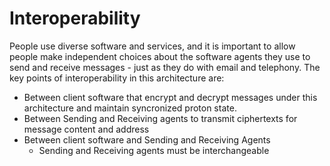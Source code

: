 # Interoperability

People use diverse software and services, and it is important to allow people make independent choices about the software agents they use to send and receive messages - just as they do with email and telephony. The key points of interoperability in this architecture are:
* Between client software that encrypt and decrypt messages under this architecture and maintain syncronized proton state.
* Between Sending and Receiving agents to transmit ciphertexts for message content and address
* Between client software and Sending and Receiving Agents
	* Sending and Receiving agents must be interchangeable 
